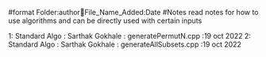 #format Folder:author:date:File_Name_Added:Date
#Notes read notes for how to use algorithms and can be directly used with certain inputs

1: Standard Algo : Sarthak Gokhale : generatePermutN.cpp :19 oct 2022
2: Standard Algo : Sarthak Gokhale : generateAllSubsets.cpp :19 oct 2022
